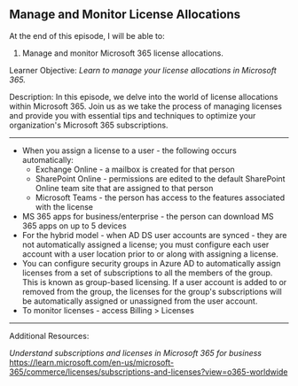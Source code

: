 ## Manage and Monitor License Allocations
At the end of this episode, I will be able to:    

1. Manage and monitor Microsoft 365 license allocations. 

Learner Objective: *Learn to manage your license allocations in Microsoft 365.*    

Description: In this episode, we delve into the world of license allocations within Microsoft 365. Join us as we take the process of managing licenses and provide you with essential tips and techniques to optimize your organization's Microsoft 365 subscriptions.

--------  

* When you assign a license to a user - the following occurs automatically:
	- Exchange Online - a mailbox is created for that person
	- SharePoint Online - permissions are edited to the default SharePoint Online team site that are assigned to that person
	- Microsoft Teams - the person has access to the features associated with the license 
* MS 365 apps for business/enterprise - the person can download MS 365 apps on up to 5 devices 
* For the hybrid model - when AD DS user accounts are synced - they are not automatically assigned a license; you must configure each user account with a user location prior to or along with assigning a license.
* You can configure security groups in Azure AD to automatically assign licenses from a set of subscriptions to all the members of the group. This is known as group-based licensing. If a user account is added to or removed from the group, the licenses for the group's subscriptions will be automatically assigned or unassigned from the user account.
* To monitor licenses - access Billing > Licenses 


-----------

Additional Resources:

*Understand subscriptions and licenses in Microsoft 365 for business*
https://learn.microsoft.com/en-us/microsoft-365/commerce/licenses/subscriptions-and-licenses?view=o365-worldwide